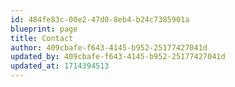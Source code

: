 ```yaml
---
id: 484fe83c-00e2-47d0-8eb4-b24c7385901a
blueprint: page
title: Contact
author: 409cbafe-f643-4145-b952-25177427041d
updated_by: 409cbafe-f643-4145-b952-25177427041d
updated_at: 1714394513
---
```

